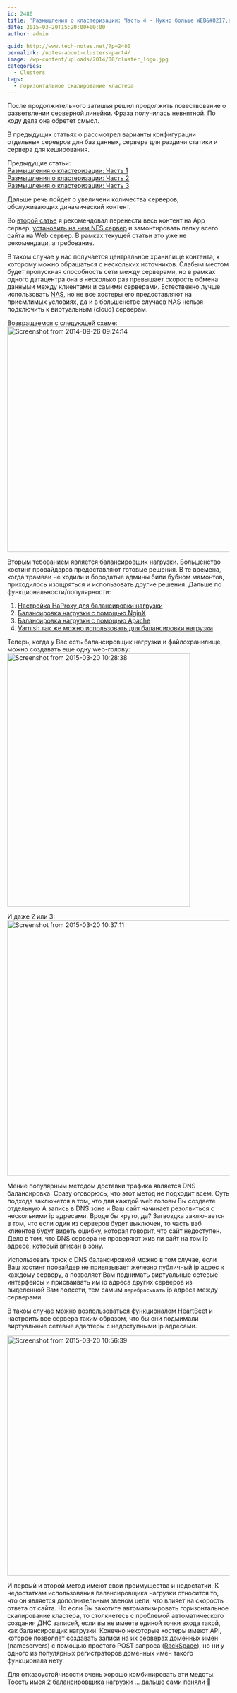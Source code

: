 ```yaml
---
id: 2480
title: 'Размышления о кластеризации: Часть 4 - Нужно больше WEB&#8217;a'
date: 2015-03-20T15:20:00+00:00
author: admin

guid: http://www.tech-notes.net/?p=2480
permalink: /notes-about-clusters-part4/
image: /wp-content/uploads/2014/08/cluster_logo.jpg
categories:
  - Clusters
tags:
  - горизонтальное скалирование кластера
---
```

После продолжительного затишья решил продолжить повествование о разветвлении серверной линейки. Фраза получилась невнятной. По ходу дела она обретет смысл.

В предыдущих статьях о рассмотрел варианты конфигурации отдельных серевров для баз данных, сервера для раздичи статики и сервера для кеширования.

Предыдущие статьи:  
[Размышления о кластеризации: Часть 1](http://www.tech-notes.net/notes-about-clusters/ "Размышления о кластеризации. Часть 1")  
[Размышления о кластеризации: Часть 2](http://www.tech-notes.net/notes-about-clusters-part2/ "Размышления о кластеризации: Часть 2")  
[Размышления о кластеризации: Часть 3](http://www.tech-notes.net/notes-about-clusters-part3-varnish/ "Размышления о кластеризации: Часть 3")

Дальше речь пойдет о увеличени количества серверов, обслуживающих динамический контент.

Во [второй сатье](http://www.tech-notes.net/notes-about-clusters-part2/ "Размышления о кластеризации: Часть 2") я рекомендовал перенести весь контент на App сервер, [установить на нем NFS сервер](http://www.tech-notes.net/configure-nfs-server-and-client-centos/ "Настройка NFS сервера и его клиентов на базе CentOS") и замонтировать папку всего сайта на Web сервер. В рамках текущей статьи это уже не рекомендаци, а требование.

В таком случае у нас получается центральное хранилище контента, к которому можно обращаться с нескольких источников. Слабым местом будет пропускная способность сети между серверами, но в рамках одного датацентра она в несколько раз превышает скорость обмена данными между клиентами и самими серверами. Естественно лучше использовать <a href="http://en.wikipedia.org/wiki/Network-attached_storage" target="_blank">NAS</a>, но не все хостеры его предоставляют на приемлимых условиях, да и в большенстве случаев NAS нельзя подключить к виртуальным (cloud) серверам.

Возвращаемся с следующей схеме:  
[<img src="/wp-content/uploads/2014/08/Screenshot-from-2014-09-26-092414.png" alt="Screenshot from 2014-09-26 09:24:14" width="603" height="510" class="aligncenter size-full wp-image-1821" srcset="/wp-content/uploads/2014/08/Screenshot-from-2014-09-26-092414.png 603w, /wp-content/uploads/2014/08/Screenshot-from-2014-09-26-092414-170x143.png 170w, /wp-content/uploads/2014/08/Screenshot-from-2014-09-26-092414-300x253.png 300w" sizes="(max-width: 603px) 100vw, 603px" />](/wp-content/uploads/2014/08/Screenshot-from-2014-09-26-092414.png)

Вторым тебованием является балансировщик нагрузки. Большенство хостинг провайдэров предоставляют готовые решения. В те времена, когда трамваи не ходили и бородатые админы били бубном мамонтов, приходилось изощряться и использовать другие решения. Дальше по функциональности/популярности:

  1. <a href="http://www.tech-notes.net/haproxy-configuration-examples/" title="Примеры настройки HaProxy" target="_blank">Настройка HaProxy для балансировки нагрузки</a>
  2. <a href="http://www.tech-notes.net/load-balancing-nginx/" title="Балансировка нагрузки с помощью NginX" target="_blank">Балансировка нагрузки с помощью NginX</a>
  3. <a href="http://www.tech-notes.net/load-balancing-with-apache/" title="Балансировка нагрузки с помощью Apache" target="_blank">Балансировка нагрузки с помощью Apache</a>
  4. <a href="http://www.tech-notes.net/varnish-configuration-rewiev/" title="Обзор конфигурации Varnish" target="_blank">Varnish так же можно использовать для балансировки нагрузки</a>

Теперь, когда у Вас есть балансировщик нагрузки и файлохранилище, можно создавать еще одну web-голову:  
[<img src="/wp-content/uploads/2015/03/Screenshot-from-2015-03-20-102838.png" alt="Screenshot from 2015-03-20 10:28:38" width="414" height="574" class="aligncenter size-full wp-image-2482" srcset="/wp-content/uploads/2015/03/Screenshot-from-2015-03-20-102838.png 414w, /wp-content/uploads/2015/03/Screenshot-from-2015-03-20-102838-123x170.png 123w, /wp-content/uploads/2015/03/Screenshot-from-2015-03-20-102838-216x300.png 216w" sizes="(max-width: 414px) 100vw, 414px" />](/wp-content/uploads/2015/03/Screenshot-from-2015-03-20-102838.png)

И даже 2 или 3:  
[<img src="/wp-content/uploads/2015/03/Screenshot-from-2015-03-20-103711.png" alt="Screenshot from 2015-03-20 10:37:11" width="677" height="579" class="aligncenter size-full wp-image-2483" srcset="/wp-content/uploads/2015/03/Screenshot-from-2015-03-20-103711.png 677w, /wp-content/uploads/2015/03/Screenshot-from-2015-03-20-103711-170x145.png 170w, /wp-content/uploads/2015/03/Screenshot-from-2015-03-20-103711-300x257.png 300w" sizes="(max-width: 677px) 100vw, 677px" />](/wp-content/uploads/2015/03/Screenshot-from-2015-03-20-103711.png)

Мение популярным методом доставки трафика является DNS балансировка. Сразу оговорюсь, что этот метод не подходит всем. Суть подхода заключется в том, что для каждой web головы Вы создаете отдельную А запись в DNS зоне и Ваш сайт начинает резолвиться с несколькими ip адресами. Вроде бы круто, да? Загвоздка заключается в том, что если один из серверов будет выключен, то часть вэб клиентов будут видеть ошибку, которая говорит, что сайт недоступен. Дело в том, что DNS сервера не проверяют жив ли сайт на том ip адресе, который вписан в зону.

Использовать трюк с DNS балансировкой можно в том случае, если Ваш хостинг провайдер не привязывает железно публичный ip адрес к каждому серверу, а позволяет Вам поднимать виртуальные сетевые интерфейсы и присваивать им ip адреса других серверов из выделенной Вам подсети, тем самым `перебрасывать` ip адреса между серверами.

В таком случае можно <a href="http://www.tech-notes.net/configure-heartbeat-centos/" title="Настройка High Availability кластера с помощью Heartbeat на Centos" target="_blank">возпользоваться функционалом HeartBeet</a> и настроить все сервера таким образом, что бы они подмимали виртуальные сетевые адаптеры с недоступными ip адресами.

[<img src="/wp-content/uploads/2015/03/Screenshot-from-2015-03-20-105639.png" alt="Screenshot from 2015-03-20 10:56:39" width="673" height="543" class="aligncenter size-full wp-image-2487" srcset="/wp-content/uploads/2015/03/Screenshot-from-2015-03-20-105639.png 673w, /wp-content/uploads/2015/03/Screenshot-from-2015-03-20-105639-170x137.png 170w, /wp-content/uploads/2015/03/Screenshot-from-2015-03-20-105639-300x242.png 300w" sizes="(max-width: 673px) 100vw, 673px" />](/wp-content/uploads/2015/03/Screenshot-from-2015-03-20-105639.png)

И первый и второй метод имеют свои преимущества и недостатки. К недостаткам использования балансировщика нагрузки относится то, что он является дополнительным звеном цепи, что влияет на скорость ответа от сайта. Но если Вы захотите автоматизировать горизонтальное скалирование кластера, то столкнетесь с проблемой автоматического создания ДНС записей, если вы не имеете единой точки входа такой, как балансировщик нагрузки. Конечно некоторые хостеры имеют API, которое позволяет создавать записи на их серверах доменных имен (nameservers) с помощью простого POST запроса (<a href="http://docs.rackspace.com/cdns/api/v1.0/cdns-getting-started/content/Add_Records.html" target="_blank">RackSpace</a>), но ни у одного из популярных регистраторов доменных имен такого функционала нету.

Для отказоустойчивости очень хорошо комбинировать эти медоты. Тоесть имея 2 балансировщика нагрузки &#8230; дальше сами поняли 🙂
